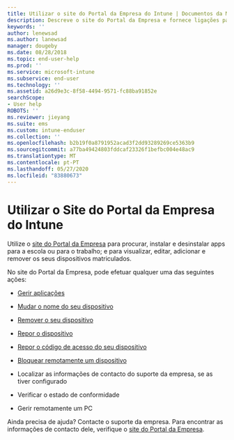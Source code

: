```yaml
---
title: Utilizar o site do Portal da Empresa do Intune | Documentos da Microsoft
description: Descreve o site do Portal da Empresa e fornece ligações para passos de tarefas que os utilizadores finais podem fazer no site
keywords: ''
author: lenewsad
ms.author: lanewsad
manager: dougeby
ms.date: 08/28/2018
ms.topic: end-user-help
ms.prod: ''
ms.service: microsoft-intune
ms.subservice: end-user
ms.technology: ''
ms.assetid: a26d9e3c-8f58-4494-9571-fc88ba91852e
searchScope:
- User help
ROBOTS: ''
ms.reviewer: jieyang
ms.suite: ems
ms.custom: intune-enduser
ms.collection: ''
ms.openlocfilehash: b2b19f0a8791952acad3f2dd93289269ce5363b9
ms.sourcegitcommit: a77ba49424803fddcaf23326f1befbc004e48ac9
ms.translationtype: MT
ms.contentlocale: pt-PT
ms.lasthandoff: 05/27/2020
ms.locfileid: "83880673"
---
```

# <a name="using-the-intune-company-portal-website"></a>Utilizar o Site do Portal da Empresa do Intune
Utilize o [site do Portal da Empresa](https://portal.manage.microsoft.com) para procurar, instalar e desinstalar apps para a escola ou para o trabalho; e para visualizar, editar, adicionar e remover os seus dispositivos matriculados.  

No site do Portal da Empresa, pode efetuar qualquer uma das seguintes ações:

- [Gerir aplicações](manage-apps-cpweb.md)  

- [Mudar o nome do seu dispositivo](rename-your-device-cpwebsite.md)

- [Remover o seu dispositivo](remove-your-device-cpwebsite.md)

- [Repor o dispositivo](reset-erase-your-device-cpwebsite.md)

- [Repor o código de acesso do seu dispositivo](reset-your-passcode-cpwebsite.md)

- [Bloquear remotamente um dispositivo](remote-lock-your-device-cpwebsite.md)

- Localizar as informações de contacto do suporte da empresa, se as tiver configurado

- Verificar o estado de conformidade

- Gerir remotamente um PC

Ainda precisa de ajuda? Contacte o suporte da empresa. Para encontrar as informações de contacto dele, verifique o [site do Portal da Empresa](https://go.microsoft.com/fwlink/?linkid=2010980).

